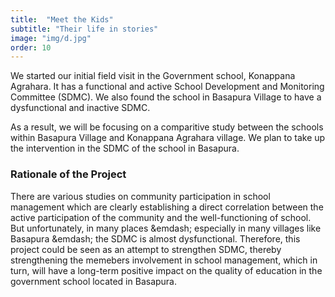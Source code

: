 ```yaml
---
title:  "Meet the Kids"
subtitle: "Their life in stories"
image: "img/d.jpg"
order: 10
---
```

We started our initial field visit in the Government school, Konappana Agrahara. It has a functional and active School Development and Monitoring Committee (SDMC). We also found the school in Basapura Village to have a dysfunctional and inactive SDMC.

As a result, we will be focusing on a comparitive study between the schools within Basapura Village and Konappana Agrahara village. We plan to take up the intervention in the SDMC of the school in Basapura.

### Rationale of the Project

There are various studies on community participation in school management which are clearly establishing a direct correlation between the active participation of the community and the well-functioning of school. But unfortunately, in many places &emdash; especially in many villages like Basapura &emdash; the SDMC is almost dysfunctional. Therefore, this project could be seen as an attempt to strengthen SDMC, thereby strengthening the memebers involvement in school management, which in turn, will have a long-term positive impact on the quality of education in the government school located in Basapura.
